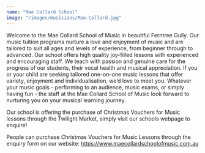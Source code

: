 ```yaml
---
name: "Mae Collard School"
image: "/images/musicians/Mae-Collard.jpg"
---
```


Welcome to the Mae Collard School of Music in beautiful Ferntree Gully. Our music tuition programs nurture a love and enjoyment of music and are tailored to suit all ages and levels of experience, from beginner through to advanced. Our school offers high quality joy-filled lessons with experienced and encouraging staff. We teach with passion and genuine care for the progress of our students, their vocal health and musical appreciation. If you or your child are seeking tailored one-on-one music lessons that offer variety, enjoyment and individualisation, we’d love to meet you. Whatever your music goals - performing to an audience, music exams, or simply having fun - the staff at the Mae Collard School of Music look forward to nurturing you on your musical learning journey.

Our school is offering the purchase of Christmas Vouchers for Music lessons through the Twilight Market, simply visit our schools webpage to enquire!

People can purchase Christmas Vouchers for Music Lessons through the enquiry form on our website: <https://www.maecollardschoolofmusic.com.au>
